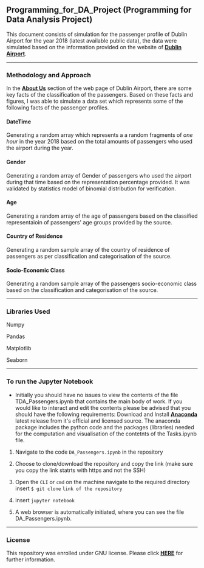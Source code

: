 ## Programming_for_DA_Project (Programming for Data Analysis Project)

This document consists of simulation for the passenger profile of Dublin Airport for the year 2018 (latest available public data), the data were simulated based on the information provided on the website of **[Dublin Airport](https://www.dublinairport.com/corporate/about-us)**.

***

### Methodology and Approach

In the **[About Us](https://www.dublinairport.com/corporate/about-us)** section of the web page of Dublin Airport, there are some key facts of the classification of the passengers. Based on these facts and figures, I was able to simulate a data set which represents some of the following facts of the passenger profiles.

#### DateTime

Generating a random array which represents a a random fragments of _one hour_ in the year 2018 based on the total amounts of passengers who used the airport during the year.

#### Gender 

Generating a random array of Gender of passengers who used the airport during that time based on the representation percentage provided. It was validated by statistics model of binomial 
distribution for verification.

#### Age

Generating a random array of the age of passengers based on the classified representaioin of passengers' age groups provided by the source.

#### Country of Residence

Generating a random sample array of the country of residence of passengers as per classification and categorisation of the source.

#### Socio-Economic Class

Generating a random sample array of the passengers socio-economic class based on the classification and categorisation of the source.

***

### Libraries Used

Numpy

Pandas

Matplotlib

Seaborn


***

### To run the Jupyter Notebook

- Initially you should have no issues to view the contents of the file TDA_Passengers.ipynb that contains the main body of work. If you would like to interact and edit the contents please be advised that you should have the following requirements:
Download and Install [**Anaconda**](https://www.anaconda.com/) latest release from it's official and licensed source. The anaconda package includes the python code and the packages (libraries) needed for the computation and visualisation of the contetnts of the Tasks.ipynb file.

1. Navigate to the code `DA_Passengers.ipynb` in the repository

2. Choose to clone/download the repository and copy the link (make sure you copy the link statrts with https and not the SSH)

3. Open the `CLI` or `cmd` on the machine navigate to the required directory insert `$ git clone` `link of the repository`

4. insert `jupyter notebook`

5. A web browser is automatically initiated, where you can see the file DA_Passengers.ipynb.

***
### License
This repository was enrolled under GNU license. Please click [**HERE**](https://github.com/G00387867/Programming_for_DA_Project/blob/main/LICENSE) for further information.
